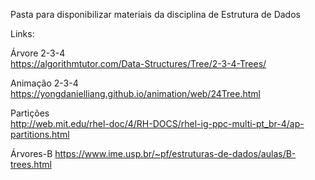 Pasta para disponibilizar materiais da disciplina de Estrutura de Dados


Links:

Árvore 2-3-4 <br>
https://algorithmtutor.com/Data-Structures/Tree/2-3-4-Trees/

Animação 2-3-4<br>
https://yongdanielliang.github.io/animation/web/24Tree.html

Partições<br>
http://web.mit.edu/rhel-doc/4/RH-DOCS/rhel-ig-ppc-multi-pt_br-4/ap-partitions.html

Árvores-B
https://www.ime.usp.br/~pf/estruturas-de-dados/aulas/B-trees.html



